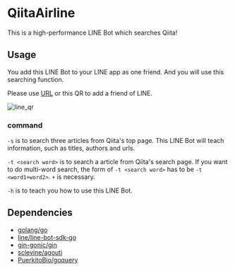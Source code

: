 # QiitaAirline
This is a high-performance LINE Bot which searches Qiita!

## Usage
You add this LINE Bot to your LINE app as one friend. And you will use this searching function.

Please use [URL](https://line.me/R/ti/p/%40xfz6432g) or this QR to add a friend of LINE.

![line_qr](https://user-images.githubusercontent.com/41543603/56892457-a0751600-6aba-11e9-8e55-f9911f2b7ce4.png)

### command
`-s` is to search three articles from Qiita's top page. This LINE Bot will teach information, such as titles, authors and urls.

`-t <search word>` is to search a article from Qiita's search page. If you want to do multi-word search, the form of `-t <search word>` has to be `-t <word1+word2>`. `+` is necessary.

`-h` is to teach you how to use this LINE Bot.

## Dependencies
- [golang/go](https://github.com/golang/go)
- [line/line-bot-sdk-go](https://github.com/line/line-bot-sdk-go)
- [gin-gonic/gin](https://github.com/gin-gonic/gin)
- [sclevine/agouti](https://github.com/sclevine/agouti)
- [PuerkitoBio/goquery](https://github.com/PuerkitoBio/goquery)
